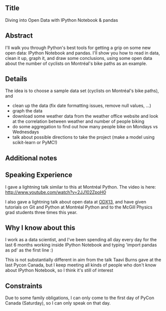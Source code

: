 Title
-----

Diving into Open Data with IPython Notebook & pandas

Abstract
--------

I'll walk you through Python's best tools for getting a grip on some new
open data: IPython Notebook and pandas. I'll show you how to read in
data, clean it up, graph it, and draw some conclusions, using some open
data about the number of cyclists on Montréal's bike paths as an example.

Details
-------


The idea is to choose a sample data set (cyclists on Montréal's
bike paths), and

* clean up the data (fix date formatting issues, remove null values, ...)
* graph the data
* download some weather data from the weather office website and look at
  the correlation between weather and number of people biking
* do some aggregation to find out how many people bike on
  Mondays vs Wednesdays
* talk about possible directions to take the project (make a model using
  scikit-learn or PyMC!)

Additional notes
----------------

## Speaking Experience

I gave a lightning talk similar to this at Montréal Python. The video
is here: http://www.youtube.com/watch?v=2JJ102ZpoH0

I also gave a lightning talk about open data at
[ODX13](http://odx13.com/), and have given tutorials on Git and Python
at Montréal Python and to the McGill Physics grad students three times
this year.

## Why I know about this

I work as a data scientist, and I've been spending all day every day
for the last 6 months working inside IPython Notebook and typing
'import pandas as pd' as the first line :)

This is not substantially different in aim from the talk Taavi Burns
gave at the last Pycon Canada, but I keep meeting all kinds of people
who don't know about IPython Notebook, so I think it's still of
interest

## Constraints

Due to some family obligations, I can only come to the first day of
PyCon Canada (Saturday), so I can only speak on that day. 

